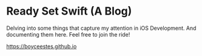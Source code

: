 # Ready Set Swift (A Blog)
 
Delving into some things that capture my attention in iOS Development. And documenting them here. Feel free to join the ride!

https://boyceestes.github.io
